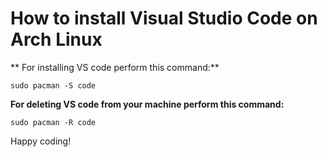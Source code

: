 # How to install Visual Studio Code on Arch Linux

** For installing VS code perform this command:**

```
sudo pacman -S code
```
**For deleting VS code from your machine perform this command:**

```
sudo pacman -R code
```

Happy coding!
